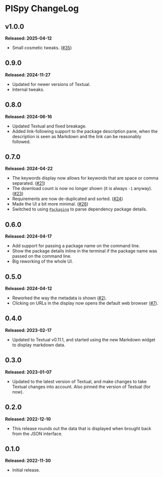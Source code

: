 # PISpy ChangeLog

## v1.0.0

**Released: 2025-04-12**

- Small cosmetic tweaks. ([#35](https://github.com/davep/pispy/pull/35))

## 0.9.0

**Released: 2024-11-27**

- Updated for newer versions of Textual.
- Internal tweaks.

## 0.8.0

**Released: 2024-06-16**

- Updated Textual and fixed breakage.
- Added link-following support to the package description pane, when the
  description is seen as Markdown and the link can be reasonably followed.

## 0.7.0

**Released: 2024-04-22**

- The keywords display now allows for keywords that are space or comma
  separated. ([#21](https://github.com/davep/pispy/issues/21))
- The download count is now no longer shown (it is always `-1` anyway).
  ([#23](https://github.com/davep/pispy/pull/23))
- Requirements are now de-duplicated and sorted.
  ([#24](https://github.com/davep/pispy/pull/24))
- Made the UI a bit more minimal.
  ([#26](https://github.com/davep/pispy/pull/26))
- Switched to using
  [`Packaging`](https://packaging.pypa.io/en/stable/index.html) to parse
  dependency package details.

## 0.6.0

**Released: 2024-04-17**

- Add support for passing a package name on the command line.
- Show the package details inline in the terminal if the package name was
  passed on the command line.
- Big reworking of the whole UI.

## 0.5.0

**Released: 2024-04-12**

- Reworked the way the metadata is shown
  ([#2](https://github.com/davep/pispy/issues/2)).
- Clicking on URLs in the display now opens the default web browser
  ([#7](https://github.com/davep/pispy/issues/7)).

## 0.4.0

**Released: 2023-02-17**

- Updated to Textual v0.11.1, and started using the new Markdown widget to
  display markdown data.

## 0.3.0

**Released: 2023-01-07**

- Updated to the latest version of Textual, and make changes to take Textual
  changes into account. Also pinned the version of Textual (for now).

## 0.2.0

**Released: 2022-12-10**

- This release rounds out the data that is displayed when brought back from
  the JSON interface.

## 0.1.0

**Released: 2022-11-30**

- Initial release.

[//]: # (ChangeLog.md ends here)
